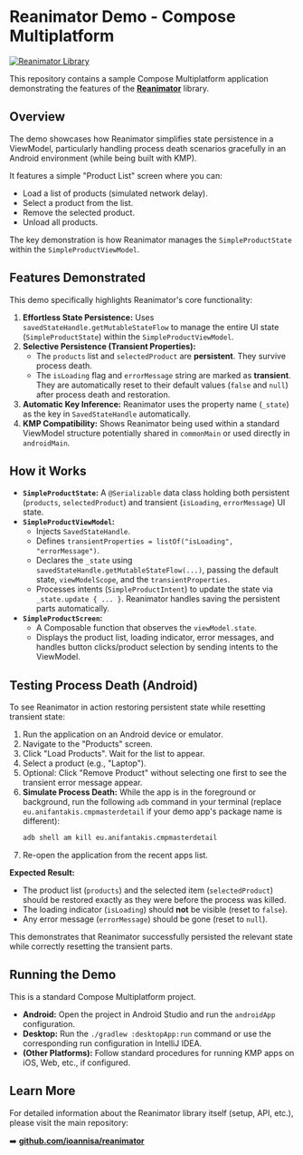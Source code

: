 # Reanimator Demo - Compose Multiplatform

[![Reanimator Library](https://img.shields.io/badge/Library-Reanimator-blue)](https://github.com/ioannisa/reanimator)


This repository contains a sample Compose Multiplatform application demonstrating the features of the [**Reanimator**](https://github.com/ioannisa/reanimator) library.

## Overview

The demo showcases how Reanimator simplifies state persistence in a ViewModel, particularly handling process death scenarios gracefully in an Android environment (while being built with KMP).

It features a simple "Product List" screen where you can:
* Load a list of products (simulated network delay).
* Select a product from the list.
* Remove the selected product.
* Unload all products.

The key demonstration is how Reanimator manages the `SimpleProductState` within the `SimpleProductViewModel`.

## Features Demonstrated

This demo specifically highlights Reanimator's core functionality:

1.  **Effortless State Persistence:** Uses `savedStateHandle.getMutableStateFlow` to manage the entire UI state (`SimpleProductState`) within the `SimpleProductViewModel`.
2.  **Selective Persistence (Transient Properties):**
    * The `products` list and `selectedProduct` are **persistent**. They survive process death.
    * The `isLoading` flag and `errorMessage` string are marked as **transient**. They are automatically reset to their default values (`false` and `null`) after process death and restoration.
3.  **Automatic Key Inference:** Reanimator uses the property name (`_state`) as the key in `SavedStateHandle` automatically.
4.  **KMP Compatibility:** Shows Reanimator being used within a standard ViewModel structure potentially shared in `commonMain` or used directly in `androidMain`.

## How it Works

* **`SimpleProductState`:** A `@Serializable` data class holding both persistent (`products`, `selectedProduct`) and transient (`isLoading`, `errorMessage`) UI state.
* **`SimpleProductViewModel`:**
    * Injects `SavedStateHandle`.
    * Defines `transientProperties = listOf("isLoading", "errorMessage")`.
    * Declares the `_state` using `savedStateHandle.getMutableStateFlow(...)`, passing the default state, `viewModelScope`, and the `transientProperties`.
    * Processes intents (`SimpleProductIntent`) to update the state via `_state.update { ... }`. Reanimator handles saving the persistent parts automatically.
* **`SimpleProductScreen`:**
    * A Composable function that observes the `viewModel.state`.
    * Displays the product list, loading indicator, error messages, and handles button clicks/product selection by sending intents to the ViewModel.

## Testing Process Death (Android)

To see Reanimator in action restoring persistent state while resetting transient state:

1.  Run the application on an Android device or emulator.
2.  Navigate to the "Products" screen.
3.  Click "Load Products". Wait for the list to appear.
4.  Select a product (e.g., "Laptop").
5.  Optional: Click "Remove Product" without selecting one first to see the transient error message appear.
6.  **Simulate Process Death:** While the app is in the foreground or background, run the following `adb` command in your terminal (replace `eu.anifantakis.cmpmasterdetail` if your demo app's package name is different):
    ```bash
    adb shell am kill eu.anifantakis.cmpmasterdetail
    ```
7.  Re-open the application from the recent apps list.

**Expected Result:**

* The product list (`products`) and the selected item (`selectedProduct`) should be restored exactly as they were before the process was killed.
* The loading indicator (`isLoading`) should **not** be visible (reset to `false`).
* Any error message (`errorMessage`) should be gone (reset to `null`).

This demonstrates that Reanimator successfully persisted the relevant state while correctly resetting the transient parts.

## Running the Demo

This is a standard Compose Multiplatform project.
* **Android:** Open the project in Android Studio and run the `androidApp` configuration.
* **Desktop:** Run the `./gradlew :desktopApp:run` command or use the corresponding run configuration in IntelliJ IDEA.
* **(Other Platforms):** Follow standard procedures for running KMP apps on iOS, Web, etc., if configured.

## Learn More

For detailed information about the Reanimator library itself (setup, API, etc.), please visit the main repository:

➡️ [**github.com/ioannisa/reanimator**](https://github.com/ioannisa/reanimator)
